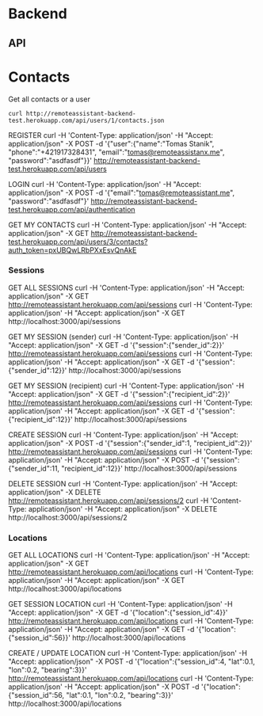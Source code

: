 Backend
=======

API
---

# Contacts

Get all contacts or a user

```
curl http://remoteassistant-backend-test.herokuapp.com/api/users/1/contacts.json
```

REGISTER
curl -H 'Content-Type: application/json' -H "Accept: application/json" -X POST -d '{"user":{"name":"Tomas Stanik", "phone":"+421917328431", "email":"tomas@remoteassistanx.me", "password":"asdfasdf"}}' http://remoteassistant-backend-test.herokuapp.com/api/users

LOGIN
curl -H 'Content-Type: application/json' -H "Accept: application/json" -X POST -d '{"email":"tomas@remoteassistant.me", "password":"asdfasdf"}' http://remoteassistant-backend-test.herokuapp.com/api/authentication

GET MY CONTACTS
curl -H 'Content-Type: application/json' -H "Accept: application/json" -X GET http://remoteassistant-backend-test.herokuapp.com/api/users/3/contacts?auth_token=pxUBQwLRbPXxEsvQnAkE

### Sessions ###

GET ALL SESSIONS
curl -H 'Content-Type: application/json' -H "Accept: application/json" -X GET http://remoteassistant.herokuapp.com/api/sessions
curl -H 'Content-Type: application/json' -H "Accept: application/json" -X GET http://localhost:3000/api/sessions

GET MY SESSION (sender)
curl -H 'Content-Type: application/json' -H "Accept: application/json" -X GET -d '{"session":{"sender_id":2}}' http://remoteassistant.herokuapp.com/api/sessions
curl -H 'Content-Type: application/json' -H "Accept: application/json" -X GET -d '{"session":{"sender_id":12}}' http://localhost:3000/api/sessions

GET MY SESSION (recipient)
curl -H 'Content-Type: application/json' -H "Accept: application/json" -X GET -d '{"session":{"recipient_id":2}}' http://remoteassistant.herokuapp.com/api/sessions
curl -H 'Content-Type: application/json' -H "Accept: application/json" -X GET -d '{"session":{"recipient_id":12}}' http://localhost:3000/api/sessions

CREATE SESSION
curl -H 'Content-Type: application/json' -H "Accept: application/json" -X POST -d '{"session":{"sender_id":1, "recipient_id":2}}' http://remoteassistant.herokuapp.com/api/sessions
curl -H 'Content-Type: application/json' -H "Accept: application/json" -X POST -d '{"session":{"sender_id":11, "recipient_id":12}}' http://localhost:3000/api/sessions

DELETE SESSION
curl -H 'Content-Type: application/json' -H "Accept: application/json" -X DELETE http://remoteassistant.herokuapp.com/api/sessions/2
curl -H 'Content-Type: application/json' -H "Accept: application/json" -X DELETE http://localhost:3000/api/sessions/2

### Locations ###

GET ALL LOCATIONS
curl -H 'Content-Type: application/json' -H "Accept: application/json" -X GET http://remoteassistant.herokuapp.com/api/locations
curl -H 'Content-Type: application/json' -H "Accept: application/json" -X GET http://localhost:3000/api/locations

GET SESSION LOCATION
curl -H 'Content-Type: application/json' -H "Accept: application/json" -X GET -d '{"location":{"session_id":4}}' http://remoteassistant.herokuapp.com/api/locations
curl -H 'Content-Type: application/json' -H "Accept: application/json" -X GET -d '{"location":{"session_id":56}}' http://localhost:3000/api/locations

CREATE / UPDATE LOCATION
curl -H 'Content-Type: application/json' -H "Accept: application/json" -X POST -d '{"location":{"session_id":4, "lat":0.1, "lon":0.2, "bearing":3}}' http://remoteassistant.herokuapp.com/api/locations
curl -H 'Content-Type: application/json' -H "Accept: application/json" -X POST -d '{"location":{"session_id":56, "lat":0.1, "lon":0.2, "bearing":3}}' http://localhost:3000/api/locations
